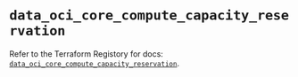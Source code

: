 # `data_oci_core_compute_capacity_reservation`

Refer to the Terraform Registory for docs: [`data_oci_core_compute_capacity_reservation`](https://registry.terraform.io/providers/oracle/oci/6.18.0/docs/data-sources/core_compute_capacity_reservation).
